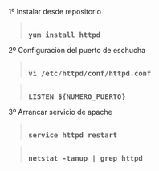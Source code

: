1º Instalar desde repositorio
<blockquote>
<pre><strong>
yum install httpd
</strong></pre>
</blockquote>

2º Configuración del puerto de eschucha
<blockquote>
<pre><strong>
vi /etc/httpd/conf/httpd.conf
</strong></pre>
</blockquote>
<blockquote>
<pre><strong>
LISTEN ${NUMERO_PUERTO}
</strong></pre>
</blockquote>

3º Arrancar servicio de apache
<blockquote>
<pre><strong>
service httpd restart
</strong></pre>
</blockquote>
<blockquote>
<pre><strong>
netstat -tanup | grep httpd
</strong></pre>
</blockquote>

